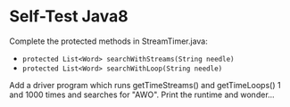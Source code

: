 # Self-Test Java8

Complete the protected methods in StreamTimer.java:
- `protected List<Word> searchWithStreams(String needle)`  
- `protected List<Word> searchWithLoop(String needle)`  

Add a driver program which runs getTimeStreams() and getTimeLoops() 1 and 1000 times and searches for "AWO". 
Print the runtime and wonder...
